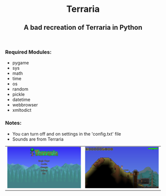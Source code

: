 <h1 align="center">Terraria</h1>
<h2 align="center">A bad recreation of Terraria in Python</h2>
<br />
<h3>Required Modules:</h3>
<ul>
	<li>pygame</li>
	<li>sys</li>
	<li>math</li>
	<li>time</li>
	<li>os</li>
	<li>random</li>
	<li>pickle</li>
	<li>datetime</li>
	<li>webbrowser</li>
	<li>xmltodict</li>
</ul>

<h3>Notes:</h3>
<ul>
	<li>You can turn off and on settings in the 'config.txt' file</li>
	<li>Sounds are from Terraria</li>
</ul>

<table>
	<tr>
		<td>
			<img src="/res/images/readme/menu_screen.png?raw=true" />
		</td>
		<td>
			<img src="/res/images/readme/gameplay.png?raw=true" />
		</td>
	</tr>
</table>
